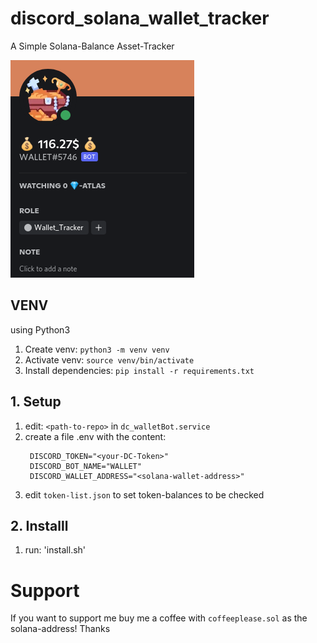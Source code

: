 # discord_solana_wallet_tracker
A Simple Solana-Balance Asset-Tracker

![view of DC bot](bot_view_dc.png)


## VENV
using Python3

1. Create venv: `python3 -m venv venv`
2. Activate venv: `source venv/bin/activate`
3. Install dependencies: `pip install -r requirements.txt`

## 1. Setup
1. edit: `<path-to-repo>` in `dc_walletBot.service`
2. create a file .env with the content:
   ```
    DISCORD_TOKEN="<your-DC-Token>"
    DISCORD_BOT_NAME="WALLET"
    DISCORD_WALLET_ADDRESS="<solana-wallet-address>"
   ```
3. edit `token-list.json` to set token-balances to be checked


## 2. Installl 
1. run: 'install.sh'

# Support
If you want to support me buy me a coffee with `coffeeplease.sol` as the solana-address! Thanks




